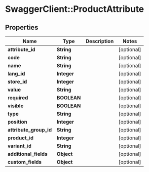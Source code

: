 # SwaggerClient::ProductAttribute

## Properties
Name | Type | Description | Notes
------------ | ------------- | ------------- | -------------
**attribute_id** | **String** |  | [optional] 
**code** | **String** |  | [optional] 
**name** | **String** |  | [optional] 
**lang_id** | **Integer** |  | [optional] 
**store_id** | **Integer** |  | [optional] 
**value** | **String** |  | [optional] 
**required** | **BOOLEAN** |  | [optional] 
**visible** | **BOOLEAN** |  | [optional] 
**type** | **String** |  | [optional] 
**position** | **Integer** |  | [optional] 
**attribute_group_id** | **String** |  | [optional] 
**product_id** | **Integer** |  | [optional] 
**variant_id** | **String** |  | [optional] 
**additional_fields** | **Object** |  | [optional] 
**custom_fields** | **Object** |  | [optional] 


